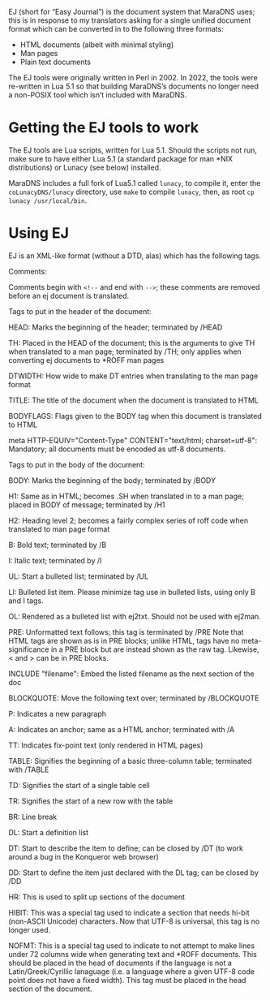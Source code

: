 EJ (short for “Easy Journal”) is the document system that MaraDNS
uses; this is in response to my translators asking for a single unified
document format which can be converted in to the following three formats:

* HTML documents (albeit with minimal styling)
* Man pages
* Plain text documents

The EJ tools were originally written in Perl in 2002.  In 2022, the
tools were re-written in Lua 5.1 so that building MaraDNS’s documents
no longer need a non-POSIX tool which isn’t included with MaraDNS.

# Getting the EJ tools to work

The EJ tools are Lua scripts, written for Lua 5.1.  Should the scripts
not run, make sure to have either Lua 5.1 (a standard package for 
man *NIX distributions) or Lunacy (see below) installed.

MaraDNS includes a full fork of Lua5.1 called `lunacy`, to compile it,
enter the `coLunacyDNS/lunacy` directory, use `make` to compile `lunacy`,
then, as root `cp lunacy /usr/local/bin`.

# Using EJ

EJ is an XML-like format (without a DTD, alas) which has the following 
tags.

Comments:

Comments begin with `<!--` and end with `-->`; these comments are removed
before an ej document is translated.  

Tags to put in the header of the document:

HEAD: Marks the beginning of the header; terminated by /HEAD

TH: Placed in the HEAD of the document; this is the arguments to give TH 
when translated to a man page; terminated by /TH; only applies when 
converting ej documents to *ROFF man pages

DTWIDTH: How wide to make DT entries when translating to the man page
         format

TITLE: The title of the document when the document is translated to HTML

BODYFLAGS: Flags given to the BODY tag when this document is translated
           to HTML

meta HTTP-EQUIV="Content-Type" CONTENT="text/html; charset=utf-8": Mandatory;
all documents must be encoded as utf-8 documents.

Tags to put in the body of the document:

BODY: Marks the beginning of the body; terminated by /BODY

H1: Same as in HTML; becomes .SH when translated in to a man page; placed 
in BODY of message; terminated by /H1

H2: Heading level 2; becomes a fairly complex series of roff code when
    translated to man page format

B: Bold text; terminated by /B

I: Italic text; terminated by /I

UL: Start a bulleted list; terminated by /UL

LI: Bulleted list item.  Please minimize tag use in bulleted lists,
    using only B and I tags.

OL: Rendered as a bulleted list with ej2txt.  Should not be used
    with ej2man.

PRE: Unformatted text follows; this tag is terminated by /PRE
     Note that HTML tags are shown as is in PRE blocks; unlike HTML,
     tags have no meta-significance in a PRE block but are instead 
     shown as the raw tag.  Likewise, < and > can be in PRE blocks.

INCLUDE "filename": Embed the listed filename as the next section of the doc

BLOCKQUOTE: Move the following text over; terminated by /BLOCKQUOTE

P: Indicates a new paragraph

A: Indicates an anchor; same as a HTML anchor; terminated with /A

TT: Indicates fix-point text (only rendered in HTML pages)

TABLE: Signifies the beginning of a basic three-column table; terminated
       with /TABLE

TD: Signifies the start of a single table cell

TR: Signifies the start of a new row with the table

BR: Line break

DL: Start a definition list

DT: Start to describe the item to define; can be closed by /DT
    (to work around a bug in the Konqueror web browser)

DD: Start to define the item just declared with the DL tag; can be closed
    by /DD 

HR: This is used to split up sections of the document

HIBIT: This was a special tag used to indicate a section that needs
       hi-bit (non-ASCII Unicode) characters.  Now that UTF-8 is universal,
       this tag is no longer used.

NOFMT: This is a special tag used to indicate to not attempt to make
       lines under 72 columns wide when generating text and *ROFF 
       documents.  This should be placed in the head of documents if
       the language is not a Latin/Greek/Cyrillic lanaguage (i.e. a
       language where a given UTF-8 code point does not have a fixed
       width).  This tag must be placed in the head section of the
       document.

